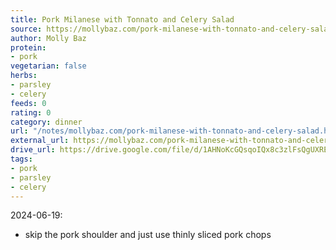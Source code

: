 ```yaml
---
title: Pork Milanese with Tonnato and Celery Salad
source: https://mollybaz.com/pork-milanese-with-tonnato-and-celery-salad/
author: Molly Baz
protein:
- pork
vegetarian: false
herbs:
- parsley
- celery
feeds: 0
rating: 0
category: dinner
url: "/notes/mollybaz.com/pork-milanese-with-tonnato-and-celery-salad.html"
external_url: https://mollybaz.com/pork-milanese-with-tonnato-and-celery-salad/
drive_url: https://drive.google.com/file/d/1AHNoKcGQsqoIQx8c3zlFsQgUXRErX48b/view?usp=drive_link
tags:
- pork
- parsley
- celery
---
```


2024-06-19:
- skip the pork shoulder and just use thinly sliced pork chops
